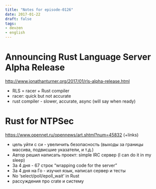 ```yaml
---
title: "Notes for episode-0126"
date: 2017-01-22
draft: false
tags:
- devzen
- english
---
```


# Announcing Rust Language Server Alpha Release
http://www.jonathanturner.org/2017/01/rls-alpha-release.html

- RLS = racer + Rust compiler
- racer: quick but not accurate
- rust compiler - slower, accurate, async (will say when ready)

# Rust for NTPSec
https://www.opennet.ru/opennews/art.shtml?num=45832 (+links)

- цель уйти с си - увеличить безопасность (выходы за границы массива, подвисшие указатели, и т.д.)
- Автор решил написать проект: simple IRC сервер (I can do it in my sleep)
- За 4 дня - 67 строк “wrapping code for the server”
- За 4 дня на Го - изучил язык, написал сервер и тесты
- No ‘select/poll/epoll_wait’ in Rust
- рассуждения про crate и систему
